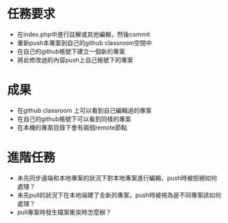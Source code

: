 # 任務要求

* 在index.php中進行註解或其他編輯，然後commit
* 重新push本專案到自己的github classroom空間中
* 在自己的github帳號下建立一個新的專案
* 將此修改過的內容push上自己帳號下的專案

# 成果

* 在github classroom 上可以看到自己編輯過的專案
* 在自己的github帳號下可以看到同樣的專案
* 在本機的專案目錄下會有兩個remote節點

# 進階任務

* 未先同步遠端和本地專案的狀況下對本地專案進行編輯，push時被拒絕如何處理？
* 未先pull的狀況下在本地端建了全新的專案，push時被視為是不同專案該如何處理？
* pull專案時發生檔案衝突時怎麼辦？
